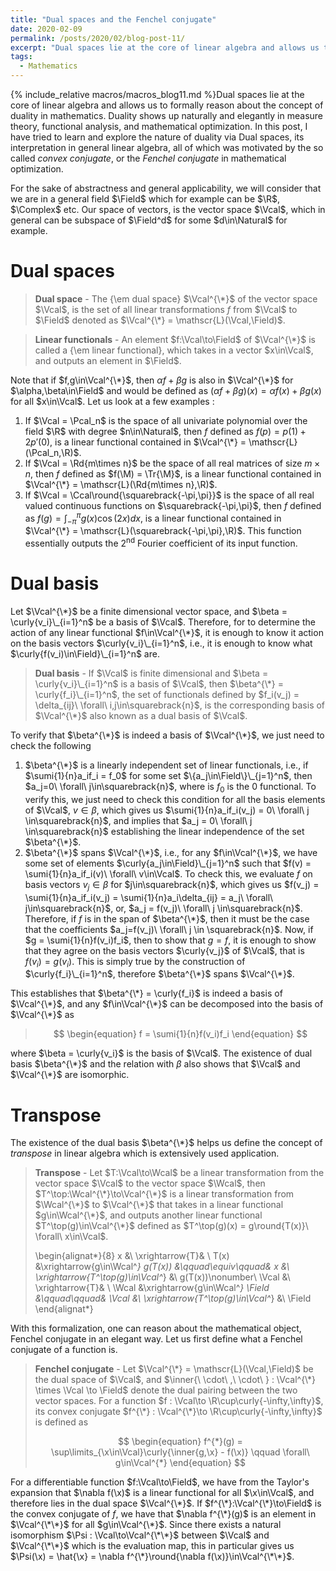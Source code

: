```yaml
---
title: "Dual spaces and the Fenchel conjugate"
date: 2020-02-09
permalink: /posts/2020/02/blog-post-11/
excerpt: "Dual spaces lie at the core of linear algebra and allows us to formally reason about the concept of duality in mathematics. Duality shows up naturally and elegantly in measure theory, functional analysis, and mathematical optimization. In this post, I have tried to learn and explore the nature of duality via Dual spaces, its interpretation in general linear algebra, all of which was motivated by the so called _convex conjugate_, or the _Fenchel conjugate_ in mathematical optimization."
tags:
  - Mathematics
---
```


{% include_relative macros/macros_blog11.md %}Dual spaces lie at the core of linear algebra and allows us to formally reason about the concept of duality in mathematics. Duality shows up naturally and elegantly in measure theory, functional analysis, and mathematical optimization. In this post, I have tried to learn and explore the nature of duality via Dual spaces, its interpretation in general linear algebra, all of which was motivated by the so called _convex conjugate_, or the _Fenchel conjugate_ in mathematical optimization.

For the sake of abstractness and general applicability, we will consider that we are in a general field $\Field$ which for example can be $\R$, $\Complex$ etc. Our space of vectors, is the vector space $\Vcal$, which in general can be subspace of $\Field^d$ for some $d\in\Natural$ for example.

# Dual spaces

> **Dual space** - The {\em dual space} $\Vcal^{\*}$ of the vector space $\Vcal$, is the set of all linear transformations $f$ from $\Vcal$ to $\Field$ denoted as $\Vcal^{\*} = \mathscr{L}(\Vcal,\Field)$.

> **Linear functionals** - An element $f:\Vcal\to\Field$ of $\Vcal^{\*}$ is called a {\em linear functional}, which takes in a vector $x\in\Vcal$, and outputs an element in $\Field$.

Note that if $f,g\in\Vcal^{\*}$, then $\alpha f + \beta g$ is also in $\Vcal^{\*}$ for $\alpha,\beta\in\Field$ and would be defined as $(\alpha f + \beta g)(x) = \alpha f(x) + \beta g(x)$ for all $x\in\Vcal$. Let us look at a few examples :
1. If $\Vcal = \Pcal_n$ is the space of all univariate polynomial over the field $\R$ with degree $n\in\Natural$, then $f$ defined as $f(p) = p(1)+2p'(0)$, is a linear functional contained in $\Vcal^{\*} = \mathscr{L}(\Pcal_n,\R)$.
2. If $\Vcal = \Rd{m\times n}$ be the space of all real matrices of size $m\times n$, then $f$ defined as $f(\M) = \Tr{\M}$, is a linear functional contained in $\Vcal^{\*} = \mathscr{L}(\Rd{m\times n},\R)$.
3. If $\Vcal = \Ccal\round{\squarebrack{-\pi,\pi}}$ is the space of all real valued continuous functions on $\squarebrack{-\pi,\pi}$, then $f$ defined as $f(g) = \int_{-\pi}^{\pi} g(x)\cos(2x)dx$, is a linear functional contained in $\Vcal^{\*} = \mathscr{L}(\squarebrack{-\pi,\pi},\R)$. This function essentially outputs the 2<sup>nd</sup> Fourier coefficient of its input function.

# Dual basis

Let $\Vcal^{\*}$ be a finite dimensional vector space, and $\beta = \curly{v_i}\_{i=1}^n$ be a basis of $\Vcal$. Therefore, for to determine the action of any linear functional $f\in\Vcal^{\*}$, it is enough to know it action on the basis vectors $\curly{v_i}\_{i=1}^n$, i.e., it is enough to know what $\curly{f(v_i)\in\Field}\_{i=1}^n$ are.

> **Dual basis** - If $\Vcal$ is finite dimensional and $\beta = \curly{v_i}\_{i=1}^n$ is a basis of $\Vcal$, then $\beta^{\*} = \curly{f_i}\_{i=1}^n$, the set of functionals defined by $f_i(v_j) = \delta_{ij}\ \forall\ i,j\in\squarebrack{n}$, is the corresponding basis of $\Vcal^{\*}$ also known as a dual basis of $\Vcal$.

To verify that $\beta^{\*}$ is indeed a basis of $\Vcal^{\*}$, we just need to check the following 
1. $\beta^{\*}$ is a linearly independent set of linear functionals, i.e., if $\sumi{1}{n}a_if_i = f_0$ for some set $\{a_j\in\Field\}\_{j=1}^n$, then $a_j=0\ \forall\ j\in\squarebrack{n}$, where is $f_0$ is the $0$ functional. To verify this, we just need to check this condition for all the basis elements of $\Vcal$, $v \in\beta$, which gives us $\sumi{1}{n}a_if_i(v_j) = 0\ \forall\ j \in\squarebrack{n}$, and implies that $a_j = 0\ \forall\ j \in\squarebrack{n}$ establishing the linear independence of the set $\beta^{\*}$.
2. $\beta^{\*}$ spans $\Vcal^{\*}$, i.e., for any $f\in\Vcal^{\*}$, we have some set of elements $\curly{a_j\in\Field}\_{j=1}^n$ such that $f(v) = \sumi{1}{n}a_if_i(v)\ \forall\ v\in\Vcal$. To check this, we evaluate $f$ on basis vectors $v_j\in\beta$ for $j\in\squarebrack{n}$, which gives us $f(v_j) = \sumi{1}{n}a_if_i(v_j) = \sumi{1}{n}a_i\delta_{ij} = a_j\ \forall\ j\in\squarebrack{n}$, or, $a_j = f(v_j)\ \forall\ j \in\squarebrack{n}$. Therefore, if $f$ is in the span of $\beta^{\*}$, then it must be the case that the coefficients $a_j=f(v_j)\ \forall\ j \in \squarebrack{n}$. Now, if $g = \sumi{1}{n}f(v_i)f_i$, then to show that $g=f$, it is enough to show that they agree on the basis vectors $\curly{v_j}$ of $\Vcal$, that is $f(v_i)=g(v_i)$. This is simply true by the construction of $\curly{f_i}\_{i=1}^n$, therefore $\beta^{\*}$ spans $\Vcal^{\*}$.

This establishes that $\beta^{\*} = \curly{f_i}$ is indeed a basis of $\Vcal^{\*}$, and any $f\in\Vcal^{\*}$ can be decomposed into the basis of $\Vcal^{\*}$ as 

>
> $$
> \begin{equation}
> f = \sumi{1}{n}f(v_i)f_i
> \end{equation}
> $$

where $\beta = \curly{v_i}$ is the basis of $\Vcal$. The existence of dual basis $\beta^{\*}$ and the relation with $\beta$ also shows that $\Vcal$ and $\Vcal^{\*}$ are isomorphic.

# Transpose

The existence of the dual basis $\beta^{\*}$ helps us define the concept of _transpose_ in linear algebra which is extensively used application.

> **Transpose** - Let $T:\Vcal\to\Wcal$ be a linear transformation from the vector space $\Vcal$ to the vector space $\Wcal$, then $T^\top:\Wcal^{\*}\to\Vcal^{\*}$ is a linear transformation from $\Wcal^{\*}$ to $\Vcal^{\*}$ that takes in a linear functional $g\in\Wcal^{\*}$, and outputs another linear functional $T^\top(g)\in\Vcal^{\*}$ defined as $T^\top(g)(x) = g\round{T(x)}\ \forall\ x\in\Vcal$.
> 
> \begin{alignat*}{8}
>	x &\ \xrightarrow{T}& \ T(x) &\xrightarrow{g\in\Wcal^*} g(T(x)) &\qquad\equiv\qquad& x &\ \xrightarrow{T^\top(g)\in\Vcal^*} &\ g(T(x))\nonumber\\
>		\Vcal &\ \xrightarrow{T}& \ \Wcal &\xrightarrow{g\in\Wcal^*} \Field &\qquad\qquad& \Vcal &\ \xrightarrow{T^\top(g)\in\Vcal^*} &\ \Field
> \end{alignat*}





With this formalization, one can reason about the mathematical object, Fenchel conjugate in an elegant way. Let us first define what a Fenchel conjugate of a function is.

> **Fenchel conjugate** - Let $\Vcal^{\*} = \mathscr{L}(\Vcal,\Field)$ be the dual space of $\Vcal$, and $\inner{\ \cdot\ ,\ \cdot\ } : \Vcal^{\*} \times \Vcal \to \Field$ denote the dual pairing between the two vector spaces. For a function $f : \Vcal\to \R\cup\curly{-\infty,\infty}$, its convex conjugate $f^{\*} : \Vcal^{\*}\to \R\cup\curly{-\infty,\infty}$ is defined as
> 
> $$
> \begin{equation}
> f^{*}(g) = \sup\limits_{\x\in\Vcal}\curly{\inner{g,\x} - f(\x)} \qquad \forall\ g\in\Vcal^{*}
> \end{equation}
> $$

For a differentiable function $f:\Vcal\to\Field$, we have from the Taylor's expansion that $\nabla f(\x)$ is a linear functional for all $\x\in\Vcal$, and therefore lies in the dual space $\Vcal^{\*}$. If $f^{\*}:\Vcal^{\*}\to\Field$ is the convex conjugate of $f$, we have that $\nabla f^{\*}(g)$ is an element in $\Vcal^{\*\*}$ for all $g\in\Vcal^{\*}$. Since there exists a natural isomorphism $\Psi : \Vcal\to\Vcal^{\*\*}$ between $\Vcal$ and $\Vcal^{\*\*}$ which is the evaluation map, this in particular gives us $\Psi(\x) = \hat{\x} = \nabla f^{\*}\round{\nabla f(\x)}\in\Vcal^{\*\*}$.